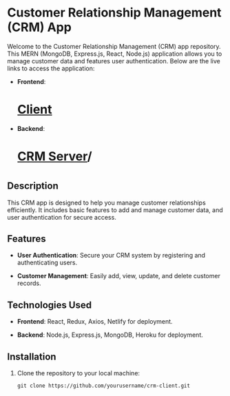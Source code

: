 # Customer Relationship Management (CRM) App

Welcome to the Customer Relationship Management (CRM) app repository. This MERN (MongoDB, Express.js, React, Node.js) application allows you to manage customer data and features user authentication. Below are the live links to access the application:

- **Frontend**:<h1>[Client](https://master--crmclient.netlify.app/)</h1>
- **Backend**: <h1>[CRM Server](https://crm-server-rrjd.onrender.com/)/<h1>

## Description

This CRM app is designed to help you manage customer relationships efficiently. It includes basic features to add and manage customer data, and user authentication for secure access.

## Features

- **User Authentication**: Secure your CRM system by registering and authenticating users.

- **Customer Management**: Easily add, view, update, and delete customer records.

## Technologies Used

- **Frontend**: React, Redux, Axios, Netlify for deployment.

- **Backend**: Node.js, Express.js, MongoDB, Heroku for deployment.

## Installation

1. Clone the repository to your local machine:

   ```shell
   git clone https://github.com/yourusername/crm-client.git
